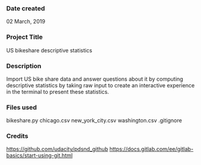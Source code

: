### Date created
02 March, 2019

### Project Title
US bikeshare descriptive statistics

### Description
Import US bike share data and answer questions about it by computing descriptive statistics by taking raw input to create an interactive experience in the terminal to present these statistics.

### Files used
bikeshare.py
chicago.csv
new_york_city.csv
washington.csv
.gitignore

### Credits
https://github.com/udacity/pdsnd_github
https://docs.gitlab.com/ee/gitlab-basics/start-using-git.html

